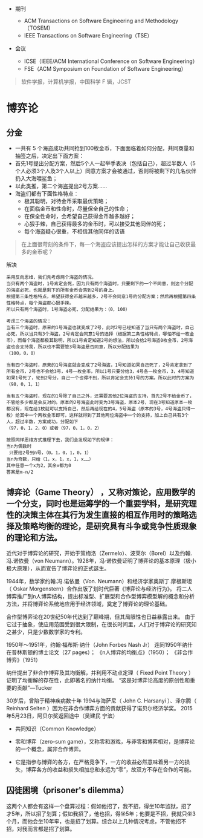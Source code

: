 #

- 期刊
  - ACM Transactions on Software Engineering and Methodology（TOSEM)
  - IEEE Transactions on Software Engineering（TSE）

- 会议
  - ICSE（IEEE/ACM International Conference on Software Engineering）
  - FSE（ACM Symposium on Foundation of Software Engineering）

> 软件学报，计算机学报，中国科学 F 辑，JCST

# 博弈论

## 分金
  - 一共有 5 个海盗成功共同抢到100枚金币，下面面临着如何分配，共同商量和抽签之后，决定出下面方案：
  - 首先1号提出分配方案，然后5个人一起举手表决（包括自己），超过半数人（5个人必须3个人及3个人以上）同意方案才会被通过，否则将被剩下的几名伙伴扔入大海喂鲨鱼；
  - 以此类推，第二个海盗提出2号方案……
  - 海盗们都有下面性格特点：
    - 极其聪明，对待金币采取最优策略；
    - 在面临金币和性命时，尽量保全自己的性命；
    - 在保全性命时，会希望自己获得金币越多越好；
    - 心狠手辣，自己获得最多的金币时，可以接受其他同伴的死；
    - 每个海盗疑心很重，不相信其他同伴的话语

  > 在上面很苛刻的条件下，每一个海盗应该提出怎样的方案才能让自己收获最多的金币呢？

解决
```
采用反向思维，我们先考虑两个海盗的情况。
当只有两个海盗时，1号肯定会死，因为只有两个海盗时，只要剩下的一个不同意，则这个分配的海盗必死，也就是剩下的所有金币会落到2号的身上。
根据第三条性格特点，希望获得金币越来越多，2号不会同意1号的分配方案；然后再根据第四条性格特点，每个海盗都心狠手辣。
所以只有两个海盗时，1号海盗必死，分配结果为：（0，100）

考虑三个海盗的情况：
当有三个海盗时，原来的1号海盗也就变成了2号，此时2号已经知道了当只有两个海盗时，自己必死，所以当只有3个海盗，2号肯定会同意1号的选择（根据第二条性格特点，哪怕不给一枚金币），而每个海盗都极其聪明，所以1号肯定知道2号的想法，所以会给2号海盗0枚金币，2号海盗也会支持我，所以也不需要管3号海盗是否同意，所以分配结果为
（100，0，0）

当有四个海盗时，原来的1号海盗就会变成了2号海盗，1号知道如果自己死了，2号肯定拿到了所有金币，2号也不会给3号，4号一枚金币，所以1号只要分给3，4号各一枚金币，3，4号知道如果1号死了，轮到2号分，自己一个也得不到，所以肯定会支持1号的方案。所以此时的方案为
（98，0，1，1）

当有五个海盗时，现在的1号除了自己之外，还需要其他2位海盗的支持，首先2号不给金币了，不管给多少都是会反对的。原本的2号海盗此时变为3号海盗，原本2号，现在3号知道原本一枚都没有，现在给1枚就可以支持自己，然后再给现在的4，5号海盗（原本的3号，4号海盗只得一枚）给其中一个两枚金币即可，这样就得到了其他两位海盗中一个的支持，加上自己共有3个人，超过半数，方案成功，分配如下
（97，0，1，2，0）或者（97，0，1，0，2）

按照同样思维方式推理下去，我们会发现如下的规律：
当n为偶数时
 只要给2号到n号，（0，1，0，1，0，1）
当n为奇数，只给（1，x，1，x，1，x……）
其中任意一个x为2，其余x都为0
答案是m-n/2
```

## 博弈论（Game Theory） ，又称对策论，应用数学的一个分支，同时也是运筹学的一个重要学科，是研究理性的决策主体在其行为发生直接的相互作用时的策略选择及策略均衡的理论，是研究具有斗争或竞争性质现象的理论和方法。

近代对于博弈论的研究，开始于策梅洛（Zermelo）、波莱尔（Borel）以及约翰.冯.诺依曼（von Neumann）。1928年，冯·诺依曼证明了博弈论的基本原理（极小极大原理），从而宣告了博弈论的正式诞生。

1944年，数学家约翰.冯.诺依曼（Von. Neumann）和经济学家奥斯丁.摩根斯坦 （ Oskar Morgenstern）合作出版了划时代巨著《博弈论与经济行为》。
将二人博弈推广到n人博弈结构，提出标准型、扩展型和合作型博弈模型解的概念和分析方法，并将博弈论系统地应用于经济领域，奠定了博弈论的理论基础。

合作型博弈论在20世纪50年代达到了巅峰期，但其局限性也日益暴露出来。
由于它过于抽象，使应用范围受到很大限制，在很长时间里，人们对于博弈论的研究知之甚少，只是少数数学家的专利。

1950年～1951年，约翰·福布斯·纳什（John Forbes Nash Jr）
连同1950年纳什在普林斯顿的博士论文（27 pages）；
《n人博弈的均衡点》（1950）；
《非合作博弈》（1951）

纳什提出了非合作博弈及其均衡解，并利用不动点定理（ Fixed Point Theory ）证明了均衡解的存在性，此即著名的纳什均衡。
“这是对博弈论高度的原创性和重要的贡献”—Tucker

30岁后，曾陷于精神疾病数十年
1994与海萨尼（ John C. Harsanyi ）、泽尔腾（ Reinhard Selten ）因为在非合作博弈方面的贡献获得了诺贝尔经济学奖。
2015年5月23日，阿贝尔奖返回途中（吴建民 宁滨）


- 共同知识（Common Knowledge）

- 零和博弈（zero-sum game），又称零和游戏，与非零和博弈相对，是博弈论的一个概念，属非合作博弈。
- 它是指参与博弈的各方，在严格竞争下，一方的收益必然意味着另一方的损失，博弈各方的收益和损失相加总和永远为“零”，故双方不存在合作的可能。

## 囚徒困境（prisoner's dilemma）

这两个人都会有这样一个盘算过程：假如他招了，我不招，得坐10年监狱，招了才5年，所以招了划算；假如我招了，他也招，得坐5年；他要是不招，我就只坐3个月，而他会坐10年牢，也是招了划算。综合以上几种情况考虑，不管他招不招，对我而言都是招了划算。
